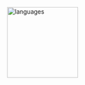 <img src="https://github-readme-stats.vercel.app/api/top-langs/?username=jobailla&layout=compact&theme=tokyonight" alt="languages" height="165">
